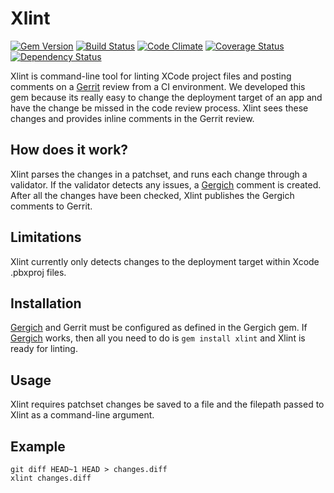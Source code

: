 # Xlint

[![Gem Version](https://badge.fury.io/rb/xlint.svg)](https://rubygems.org/gems/xlint)
[![Build Status](https://travis-ci.org/instructure/xlint.svg?branch=master)](https://travis-ci.org/instructure/xlint)
[![Code Climate](https://codeclimate.com/github/instructure/xlint/badges/gpa.svg)](https://codeclimate.com/github/instructure/xlint)
[![Coverage Status](https://coveralls.io/repos/github/instructure/xlint/badge.svg?branch=HEAD)](https://coveralls.io/github/instructure/xlint?branch=HEAD)
[![Dependency Status](https://gemnasium.com/badges/github.com/instructure/xlint.svg)](https://gemnasium.com/github.com/instructure/xlint)

Xlint is command-line tool for linting XCode project files and posting
comments on a [Gerrit](https://www.gerritcodereview.com/) review from a
CI environment. We developed this gem because its really easy to change
the deployment target of an app and have the change be missed in the
code review process. Xlint sees these changes and provides inline comments
in the Gerrit review.

## How does it work?

Xlint parses the changes in a patchset, and runs each change through
a validator. If the validator detects any issues, a [Gergich](https://rubygems.org/gems/gergich)
comment is created. After all the changes have been checked, Xlint
publishes the Gergich comments to Gerrit.

## Limitations

Xlint currently only detects changes to the deployment target within
Xcode .pbxproj files.

## Installation

[Gergich][gergich] and Gerrit must be configured as defined in the Gergich gem. If
[Gergich][gergich] works, then all you need to do is `gem install xlint` and Xlint
is ready for linting.

[gergich]: https://github.com/instructure/gergich

## Usage

Xlint requires patchset changes be saved to a file and the filepath
passed to Xlint as a command-line argument.

## Example

```
git diff HEAD~1 HEAD > changes.diff
xlint changes.diff
```
